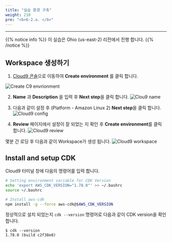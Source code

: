 ```yaml
---
title: "실습 환경 구축"
weight: 210
pre: "<b>6-2.a. </b>"
---
```


***

{{% notice info %}}
이 실습은 Ohio (us-east-2) 리전에서 진행 합니다.
{{% /notice %}}

## Workspace 생성하기
1. [Cloud9 콘솔](https://us-east-1.console.aws.amazon.com/cloud9/home?region=us-east-1)으로 
이동하여 **Create environment** 를 클릭 합니다.

![Create C9 envrionment](/images/settings/c9-create.png)


2. **Name** 과 **Description** 을 입력 후 **Next step**을 클릭 합니다. 
![Clou9 name](/images/settings/c9-name.png)

3. 다음과 같이 설정 후 (Platform - Amazon Linux 2) **Next step**을 클릭 합니다.
![Cloud9 config](/images/settings/c9-config.png)

4. **Review** 페이지에서 설정이 잘 되었는 지 확인 후 **Create environment**를 클릭 합니다.
![Cloud9 review](/images/settings/c9-review1.png)

몇분 간 로딩 후 다음과 같이 Workspace가 생성 됩니다.
![Cloud9 workspace](/images/settings/c9-browser.png)  

## Install and setup CDK
Cloud9 터미널 창에 다음의 명령어를 입력 합니다.
```bash
# Setting environment variable for CDK Version
echo 'export AWS_CDK_VERSION="1.78.0"' >> ~/.bashrc
source ~/.bashrc

# Install aws-cdk
npm install -g --force aws-cdk@$AWS_CDK_VERSION
```
정상적으로 설치 되었는지 `cdk --version` 명령어로 다음과 같이 CDK version을 확인 합니다.

```
$ cdk --version
1.78.0 (build c2f38e8)
```